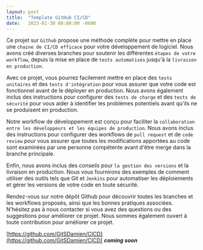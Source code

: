 ```yaml
---
layout: post
title:  "Template GitHub CI/CD"
date:   2023-01-30 00:08:00 -0600
---
```


Ce projet sur `Github` propose une méthode complète pour mettre en place une `chaine de CI/CD efficace` pour votre développement de logiciel. Nous avons créé diverses branches pour soutenir les différentes `étapes de votre workflow`, depuis la mise en place de `tests automatisés` jusqu'à la `livraison en production`.

Avec ce projet, vous pourrez facilement mettre en place des `tests unitaires` et des `tests d'intégration` pour vous assurer que votre code est fonctionnel avant de le déployer en production. Nous avons également inclus des instructions pour configurer des `tests de charge` et des `tests de sécurité` pour vous aider à identifier les problèmes potentiels avant qu'ils ne se produisent en production.

Notre workflow de développement est conçu pour faciliter la `collaboration entre les développeurs et les équipes de production`. Nous avons inclus des instructions pour configurer des workflows de `pull request` et de `code review` pour vous assurer que toutes les modifications apportées au code sont examinées par une personne compétente avant d'être merge dans la branche principale.

Enfin, nous avons inclus des conseils pour `la gestion des versions` et la livraison en production. Nous vous fournirons des exemples de comment utiliser des outils tels que Git et `Jenkins` pour automatiser les déploiements et gérer les versions de votre code en toute sécurité.

Rendez-vous sur notre dépôt Github pour découvrir toutes les branches et les workflows proposés, ainsi que les bonnes pratiques associées. N'hésitez pas à nous contacter si vous avez des questions ou des suggestions pour améliorer ce projet. Nous sommes également ouvert à toute contribution pour améliorer ce projet.


[https://github.com/GitSDamien/CICD](https://github.com/GitSDamien/CICD) **_coming soon_**
